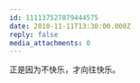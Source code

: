 ```yaml
---
id: 111137527879444575
date: 2010-11-11T13:30:00.000Z
reply: false
media_attachments: 0
---
```


正是因为不快乐，才向往快乐。 ​​​​

